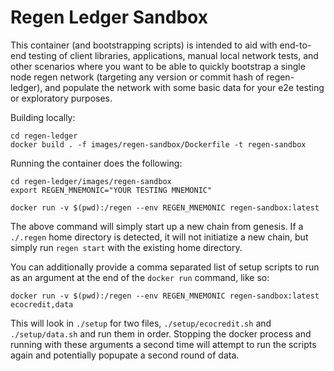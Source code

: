 # Regen Ledger Sandbox

This container (and bootstrapping scripts) is intended to aid with end-to-end testing of client libraries, applications, manual local network tests, and other scenarios where you want to be able to quickly bootstrap a single node regen network (targeting any version or commit hash of regen-ledger), and populate the network with some basic data for your e2e testing or exploratory purposes.


Building locally:
```
cd regen-ledger
docker build . -f images/regen-sandbox/Dockerfile -t regen-sandbox
```

Running the container does the following:
```
cd regen-ledger/images/regen-sandbox
export REGEN_MNEMONIC="YOUR TESTING MNEMONIC"

docker run -v $(pwd):/regen --env REGEN_MNEMONIC regen-sandbox:latest
```

The above command will simply start up a new chain from genesis. If a `./.regen` home directory is detected, it will not initiatize a new chain, but simply run `regen start` with the existing home directory.

You can additionally provide a comma separated list of setup scripts to run as an argument at the end of the `docker run` command, like so:

```
docker run -v $(pwd):/regen --env REGEN_MNEMONIC regen-sandbox:latest ecocredit,data
```

This will look in `./setup` for two files, `./setup/ecocredit.sh` and `./setup/data.sh` and run them in order. Stopping the docker process and running with these arguments a second time will attempt to run the scripts again and potentially popupate a second round of data.

